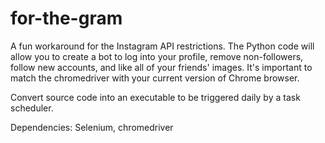 # for-the-gram

A fun workaround for the Instagram API restrictions.  The Python code will allow you to create a bot to log into your profile, remove non-followers, follow new accounts, and like all of your friends' images.  It's important to match the chromedriver with your current version of Chrome browser.


Convert source code into an executable to be triggered daily by a task scheduler.

Dependencies: Selenium, chromedriver
